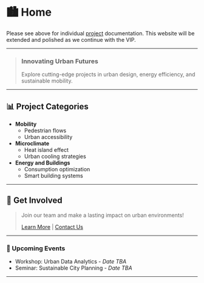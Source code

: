 # 🏙️ Home

Please see above for individual [project](projects/) documentation. This website will be extended and polished as we continue with the VIP.

---

> ### Innovating Urban Futures
> 
> Explore cutting-edge projects in urban design, energy efficiency, and sustainable mobility.

---

## 📊 Project Categories

- **Mobility**
  - Pedestrian flows
  - Urban accessibility
- **Microclimate**
  - Heat island effect
  - Urban cooling strategies
- **Energy and Buildings**
  - Consumption optimization
  - Smart building systems

---

## 🤝 Get Involved

> Join our team and make a lasting impact on urban environments!
> 
> [Learn More](#) | [Contact Us](#)

---

### 📅 Upcoming Events

- Workshop: Urban Data Analytics - *Date TBA*
- Seminar: Sustainable City Planning - *Date TBA*

---
